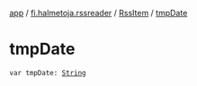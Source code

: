 [app](../../index.md) / [fi.halmetoja.rssreader](../index.md) / [RssItem](index.md) / [tmpDate](./tmp-date.md)

# tmpDate

`var tmpDate: `[`String`](https://kotlinlang.org/api/latest/jvm/stdlib/kotlin/-string/index.html)